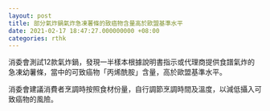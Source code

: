 ```yaml
---
layout: post
title: 部分氣炸鍋氣炸急凍薯條的致癌物含量高於歐盟基準水平
date: 2021-02-17 18:47:27.000000000 +08:00
categories: rthk
---
```


消委會測試12款氣炸鍋，發現一半樣本根據說明書指示或代理商提供食譜氣炸的急凍幼薯條，當中的可致癌物「丙烯酰胺」含量，高於歐盟基準水平。

消委會建議消費者烹調時按照食材份量，自行調節烹調時間及溫度，以減低攝入可致癌物的風險。

